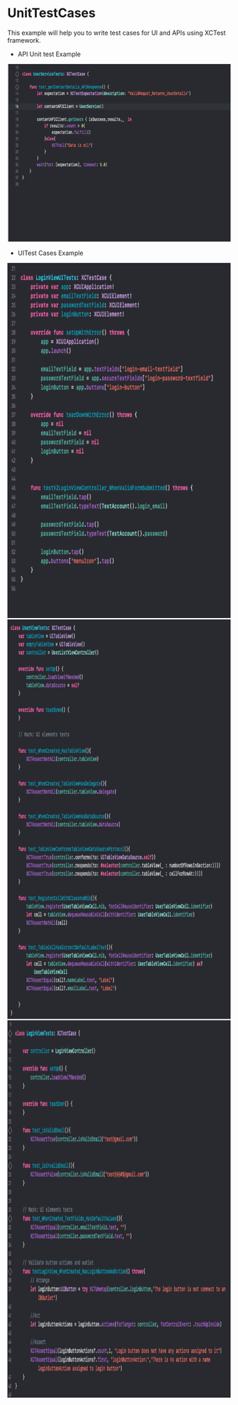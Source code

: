 # UnitTestCases


This example will help you to write test cases for UI and APIs using XCTest framework.

- API Unit test Example

<img src="APITestExample.png" width="700" height="400">

- UITest Cases Example

<img src="UITestCasesExample.png" width="800" height="800">

<img src="TestCaseExample1.png" width="800" height="900">
<img src="TestCaseExample2.png" width="750" height="850">

